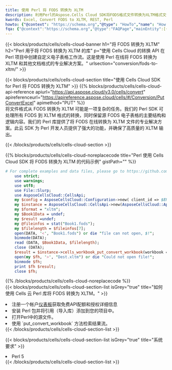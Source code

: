```yaml
---
title: 使用 Perl 将 FODS 转换为 XLTM
description: 利用Perl的Aspose.Cells Cloud SDK将FODS格式文件转换为XLTM格式文件。
kwords: Excel, Convert FODS to XLTM, REST, Perl
howto: {"@context": "https://schema.org","@type": "HowTo","name": "How to convert FODS to XLTM using the Cells Cloud Perl library.","description": "How to convert FODS to XLTM using the Cells Cloud Perl library.","image": {"@type": "ImageObject"},"url": "/perl/conversion/fods-to-xltm/","step": [{ "@type": "HowToStep","name": "How to convert FODS to XLTM using the Cells Cloud Perl library. step 1", "image": {"@type": "ImageObject",},"url": "/perl/conversion/fods-to-xltm/","text": "Register an account at <a href='https://dashboard.aspose.cloud/'>Dashboard</a> to get free API quota & authorization details",},{ "@type": "HowToStep","name": "How to convert FODS to XLTM using the Cells Cloud Perl library. step 1", "image": {"@type": "ImageObject",},"url": "/perl/conversion/fods-to-xltm/","text": "Install Perl package and add the reference (import the library) to your project.",},{ "@type": "HowToStep","name": "How to convert FODS to XLTM using the Cells Cloud Perl library. step 1", "image": {"@type": "ImageObject",},"url": "/perl/conversion/fods-to-xltm/","text": "Open the source file in Perl.",},{ "@type": "HowToStep","name": "How to convert FODS to XLTM using the Cells Cloud Perl library. step 1", "image": {"@type": "ImageObject",},"url": "/perl/conversion/fods-to-xltm/","text": "Use the `put_convert_workbook` method to retrieve the resulting stream.",}, ],"supply": {"@type": "HowToSupply","name": "document"},"tool": [{"@type": "HowToTool","name": "VIM, Visual Studio Code, Eclipse"},{"@type": "HowToTool","name": "Aspose Cells"}],"totalTime": "PT6M"}
fqa: {"@context":"https://schema.org","@type":"FAQPage","mainEntity":[{"@type":"Question","name":"Why convert file formats in C# using REST API?","acceptedAnswer":{"@type":"Answer","text":"Documents are encoded in many ways, and some files may be incompatible with the software you use. To open and read such files, just convert them to appropriate file formats.<br/><ol><li>Install .NET SDK and add the reference (import the library) to your project.</li><li>Open the source file in C# using REST API.</li><li>Call the PutConvertWorkbookRequest() method, passing an output filename with required extension.</li><li>Get the result of conversion as a separate file.</li></ol>"}},{"@type":"Question","name":"What file formats can I convert with your C# library?","acceptedAnswer":{"@type":"Answer","text":"We support a variety of file formats for conversion using .NET library, including XLSX, Excel, xls , PDF, CSV, HTML, Markdown, XML, PNG, JPG, TIFF, Json, TXT and many more."}},{"@type":"Question","name":"What is the maximum allowed file size for conversion using this .NET library?","acceptedAnswer":{"@type":"Answer","text":"There are no file size limits for format conversions using .NET library."}}]}
---
```

{{< blocks/products/cells/cells-cloud-banner h1="将 FODS 转换为 XLTM" h2="Perl 用于将 FODS 转换为 XLTM 的库" p="使用 Cells Cloud 的转换 API 在 Perl 项目中创建自定义电子表格工作流。这是使用 Perl 在线将 FODS 转换为 XLTM 和其他文档格式的专业解决方案。" urlsection="conversion/fods-to-xltm/" >}}

{{< blocks/products/cells/cells-cloud-section title="使用 Cells Cloud SDK for Perl 将 FODS 转换为 XLTM" >}}
{{% blocks/products/cells/cells-cloud-api-reference apiurl="https://api.aspose.cloud/v3.0/cells/convert" apireferenceurl="https://apireference.aspose.cloud/cells/#/Conversion/PutConvertExcel" apimethod="PUT" %}}
<br/>
将文件格式从 FODS 转换为 XLTM 可能是一项复杂的任务。我们的 Perl SDK 可处理所有 FODS 到 XLTM 格式的转换，同时保留源 FODS 电子表格的主要结构和逻辑内容。我们的 Perl 库提供了将 FODS 在线转换为 XLTM 文件的专业解决方案。此云 SDK 为 Perl 开发人员提供了强大的功能，并确保了高质量的 XLTM 输出。

{{< /blocks/products/cells/cells-cloud-section >}}

{{% blocks/products/cells/cells-cloud-noreplacecode title="Perl 使用 Cells Cloud SDK 将 FODS 转换为 XLTM 的代码示例" gistPath="" %}}
 
```perl
# For complete examples and data files, please go to https://github.com/aspose-cells-cloud/aspose-cells-cloud-perl/
    use strict;
    use warnings;
    use utf8; 
    use File::Slurp;
    use AsposeCellsCloud::CellsApi;
    my $config = AsposeCellsCloud::Configuration->new( client_id => $ENV{'ProductClientId'}, client_secret => $ENV{'ProductClientSecret'});
    my $instance = AsposeCellsCloud::CellsApi->new(AsposeCellsCloud::ApiClient->new( $config));
    my $format = "xltm";
    my $Book1Data = undef;
    my $result =undef;
    my @fileinfos = stat("Book1.fods");
    my $filelength = $fileinfos[7];
    open(DATA, '<', "Book1.fods") or die "file can not open, $!";
    binmode(DATA);
    read (DATA, $Book1Data, $filelength);
    close (DATA); 
    $result = $instance->cells_workbook_put_convert_workbook(workbook => $Book1Data, format => $format);
    open(my $fh, '>', "Dest.xltm") or die "Could not open file!";
    binmode $fh;
    print $fh $result;
    close $fh;
```
 
{{% /blocks/products/cells/cells-cloud-noreplacecode %}}
<br/>
{{< blocks/products/cells/cells-cloud-section-list isGrey="true" title="如何使用 Cells 云 Perl 库将 FODS 转换为 XLTM。" >}}
<li>注册一个帐户<a href="https://dashboard.aspose.cloud/">仪表板</a>获取免费API配额和授权详细信息</li>
<li>安装 Perl 包并将引用（导入库）添加到您的项目中。</li>
<li>打开Perl中的源文件。</li>
<li>使用 `put_convert_workbook` 方法检索结果流。</li>
{{< /blocks/products/cells/cells-cloud-section-list >}}

{{< blocks/products/cells/cells-cloud-section-list isGrey="true" title="系统要求" >}}
<li>Perl 5</li>
{{< /blocks/products/cells/cells-cloud-section-list >}}
